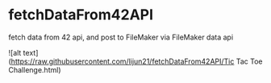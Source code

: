 # fetchDataFrom42API
fetch data from 42 api, and post to FileMaker via FileMaker data api

![alt text](https://raw.githubusercontent.com/lijun21/fetchDataFrom42API/Tic Tac Toe Challenge.html)
